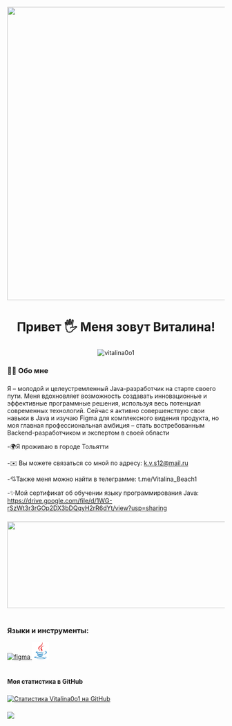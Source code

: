 <br clear="both">

<div align="center">
  <img height="678"width="678"src="https://user-images.githubusercontent.com/74038190/212750996-938b257b-266c-45a7-9af7-655341c0f58b.gif"  />
</div>

###

<h1 align="center">Привет 🖐 Меня зовут Виталина!</h1>




###
<p align="center"> <img src="https://komarev.com/ghpvc/?username=vitalina0o1&label=Profile%20views&color=0e75b6&style=flat" alt="vitalina0o1" /> </p>





<h3 align="left">👩‍💻  Обо мне</h3>

###

<p align="left"> Я – молодой и целеустремленный Java-разработчик на старте своего пути. Меня вдохновляет возможность создавать инновационные и эффективные программные решения, используя весь потенциал современных технологий. Сейчас я активно совершенствую свои навыки в Java и изучаю Figma для комплексного видения продукта, но моя главная профессиональная амбиция – стать востребованным Backend-разработчиком и экспертом в своей области</p>

<p align="left">
-🌍Я проживаю в городе Тольятти

-✉️ Вы можете связаться со мной по адресу: k.v.s12@mail.ru

-💘Также меня можно найти в телеграмме: t.me/Vitalina_Beach1

-✨Мой сертификат об обучении языку программирования Java:
https://drive.google.com/file/d/1WG-rSzWt3r3rGOp2DX3bDQqyH2rR6dYt/view?usp=sharing 
 </p>


###

<div align="center">
  <img height="200"width="600"src="https://user-images.githubusercontent.com/74038190/212284145-bf2c01a8-c448-4f1a-b911-996024c84606.gif"  />
</div>

<h1 align="center"></h1>

###

<h3 align="left">Языки и инструменты:</h3>
 <a href="https://www.figma.com/" target="_blank" rel="noreferrer"><img src="https://www.vectorlogo.zone/logos/figma/figma-icon.svg" alt="figma" width="40" height="40"/> </a>  <img src="https://raw.githubusercontent.com/devicons/devicon/master/icons/java/java-original.svg" alt="java" width="40" height="40"/> </a> </p>
<div align="right">
  
</div>


###
<h1 align="center"></h1>
<b>Моя статистика в GitHub</b>

###

<a href="http://www.github.com/Vitalina0o1"><img src="https://github-readme-stats.vercel.app/api?username=Vitalina0o1&show_icons=true&hide=&count_private=true&title_color=0891b2&text_color=ffffff&icon_color=0891b2&bg_color=1c1917&hide_border=true&show_icons=true" alt="Статистика Vitalina0o1 на GitHub" /></a><a href="http://www.github.com/Vitalina0o1">

###
<img src="https://github-readme-streak-stats.herokuapp.com/?user=Vitalina0o1&stroke=ffffff&background=1c1917&ring=0891b2&fire=0891b2&currStreakNum=ffffff&currStreakLabel=0891b2&sideNums=ffffff&sideLabels=ffffff&dates=ffffff&hide_border=true" /></a><a href="http://www.github.com/Vitalina0o1">
